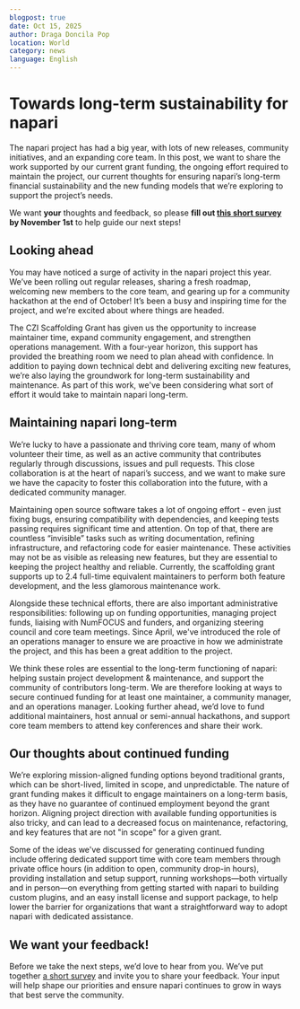 ```yaml
---
blogpost: true
date: Oct 15, 2025
author: Draga Doncila Pop
location: World
category: news
language: English
---
```


# Towards long-term sustainability for napari

The napari project has had a big year, with lots of new releases, community initiatives, and an expanding core team. In this post, we want to share the work supported by our current grant funding, the ongoing effort required to maintain the project, our current thoughts for ensuring napari’s long-term financial sustainability and the new funding models that we’re exploring to support the project’s needs. 

We want **your** thoughts and feedback, so please **fill out [this short survey](https://napari.typeform.com/sustainability) by November 1st** to help guide our next steps!

## Looking ahead

You may have noticed a surge of activity in the napari project this year. We’ve been rolling out regular releases, sharing a fresh roadmap, welcoming new members to the core team, and gearing up for a community hackathon at the end of October! It’s been a busy and inspiring time for the project, and we’re excited about where things are headed.

The CZI Scaffolding Grant has given us the opportunity to increase maintainer time, expand community engagement, and strengthen operations management. With a four-year horizon, this support has provided the breathing room we need to plan ahead with confidence. In addition to paying down technical debt and delivering exciting new features, we’re also laying the groundwork for long-term sustainability and maintenance. As part of this work, we've been considering what sort of effort it would take to maintain napari long-term.

## Maintaining napari long-term

We’re lucky to have a passionate and thriving core team, many of whom volunteer their time, as well as an active community that contributes regularly through discussions, issues and pull requests. This close collaboration is at the heart of napari’s success, and we want to make sure we have the capacity to foster this collaboration into the future, with a dedicated community manager.

Maintaining open source software takes a lot of ongoing effort - even just fixing bugs, ensuring compatibility with dependencies, and keeping tests passing requires significant time and attention. On top of that, there are countless “invisible” tasks such as writing documentation, refining infrastructure, and refactoring code for easier maintenance. These activities may not be as visible as releasing new features, but they are essential to keeping the project healthy and reliable. Currently, the scaffolding grant supports up to 2.4 full-time equivalent maintainers to perform both feature development, and the less glamorous maintenance work.

Alongside these technical efforts, there are also important administrative responsibilities: following up on funding opportunities, managing project funds, liaising with NumFOCUS and funders, and organizing steering council and core team meetings. Since April, we've introduced the role of an operations manager to ensure we are proactive in how we administrate the project, and this has been a great addition to the project.

We think these roles are essential to the long-term functioning of napari: helping sustain project development & maintenance, and support the community of contributors long-term. We are therefore looking at ways to secure continued funding for at least one maintainer, a community manager, and an operations manager. Looking further ahead, we’d love to fund additional maintainers, host annual or semi-annual hackathons, and support core team members to attend key conferences and share their work.

## Our thoughts about continued funding

We’re exploring mission-aligned funding options beyond traditional grants, which can be short-lived, limited in scope, and unpredictable. The nature of grant funding makes it difficult to engage maintainers on a long-term basis, as they have no guarantee of continued employment beyond the grant horizon. Aligning project direction with available funding opportunities is also tricky, and can lead to a decreased focus on maintenance, refactoring, and key features that are not "in scope" for a given grant.

Some of the ideas we've discussed for generating continued funding include offering dedicated support time with core team members through private office hours (in addition to open, community drop-in hours), providing installation and setup support, running workshops—both virtually and in person—on everything from getting started with napari to building custom plugins, and an easy install license and support package, to help lower the barrier for organizations that want a straightforward way to adopt napari with dedicated assistance.

## We want your feedback!

Before we take the next steps, we’d love to hear from you. We’ve put together [a short survey](https://napari.typeform.com/sustainability) and invite you to share your feedback. Your input will help shape our priorities and ensure napari continues to grow in ways that best serve the community.
